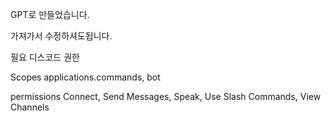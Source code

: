 GPT로 만들었습니다.

가져가서 수정하셔도됩니다.

필요 디스코드 권한

Scopes
applications.commands, bot

permissions
Connect, Send Messages, Speak, Use Slash Commands, View Channels
